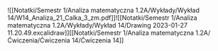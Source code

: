![[Notatki/Semestr 1/Analiza matematyczna 1.2A/Wykłady/Wykład 14/W14_Analiza_21_Calka_3_zm.pdf]]![[Notatki/Semestr 1/Analiza matematyczna 1.2A/Wykłady/Wykład 14/Drawing 2023-01-27 11.20.49.excalidraw]][[Notatki/Semestr 1/Analiza matematyczna 1.2A/Ćwiczenia/Ćwiczenia 14/Ćwiczenia 14]]